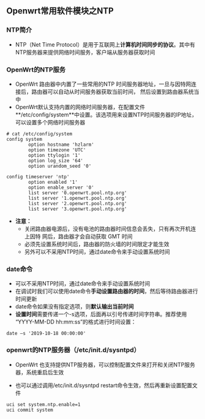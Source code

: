 ## Openwrt常用软件模块之NTP

### NTP简介

- NTP（Net Time Protocol）是用于互联网上**计算机时间同步的协议**。其中有NTP服务器来提供网络时间服务，客户端从服务器获取时间

### OpenWrt的NTP服务

- OpenWrt 路由器中内置了一些常用的NTP 时间服务器地址，一旦与因特网连接后，路由器可以自动从时间服务器获取当前时间， 然后设置到路由器系统当中
- OpenWrt默认支持内置的网络时间服务器，在配置文件**/etc/config/system**中设置。该选项用来设置NTP时间服务器的IP地址，可以设置多个网络时间服务器

```shell
# cat /etc/config/system 
config system
        option hostname 'hzlarm'
        option timezone 'UTC'
        option ttylogin '1'
        option log_size '64'
        option urandom_seed '0'

config timeserver 'ntp'
        option enabled '1'
        option enable_server '0'
        list server '0.openwrt.pool.ntp.org'
        list server '1.openwrt.pool.ntp.org'
        list server '2.openwrt.pool.ntp.org'
        list server '3.openwrt.pool.ntp.org'
```

- **注意：**
  - 关闭路由器电源后，没有电池的路由器时间信息会丢失，只有再次开机连上因特 网后，路由器才会自动获取 GMT 时间
  - 必须先设置系统时间后，路由器的防火墙的时间限定才能生效
  - 另外可以不采用NTP时间，通过date命令来手动设置系统时间

### date命令

- 可以不采用NTP时间，通过date命令来手动设置系统时间
- 在调试时我们可以使用date命令**手动设置路由器的时间**，然后等待路由器进行时间更新
- date命令如果没有指定选项，则**默认输出当前时间**
- **设置时间**需要传递一个-s选项，后面再以引号传递时间字符串。推荐使用 “YYYY-MM-DD hh:mm:ss”的格式进行时间设置：

```shell
date –s '2019-10-18 00:00:00'
```

### openwrt的NTP服务器（/etc/init.d/sysntpd）

- OpenWrt 也支持提供NTP服务器，可以控制配置文件来打开和关闭NTP服务器，系统重启后生效

- 也可以通过调用/etc/init.d/sysntpd restart命令生效，然后再重新设置配置文件

```shell
uci set system.ntp.enable=1 
uci commit system
```